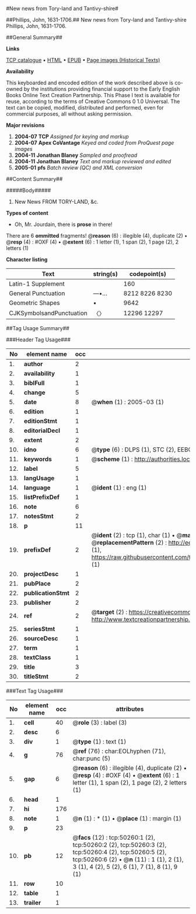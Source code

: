 #New news from Tory-land and Tantivy-shire#

##Phillips, John, 1631-1706.##
New news from Tory-land and Tantivy-shire
Phillips, John, 1631-1706.

##General Summary##

**Links**

[TCP catalogue](http://www.ota.ox.ac.uk/tcp/)  • 
[HTML](http://tei.it.ox.ac.uk/tcp/Texts-HTML/free/A54/A54771.html)  • 
[EPUB](http://tei.it.ox.ac.uk/tcp/Texts-EPUB/free/A54/A54771.epub) • 
[Page images (Historical Texts)](https://data.historicaltexts.jisc.ac.uk/view?pubId=eebo-11876278e&pageId=eebo-11876278e-50260-1)

**Availability**

This keyboarded and encoded edition of the
	       work described above is co-owned by the institutions
	       providing financial support to the Early English Books
	       Online Text Creation Partnership. This Phase I text is
	       available for reuse, according to the terms of Creative
	       Commons 0 1.0 Universal. The text can be copied,
	       modified, distributed and performed, even for
	       commercial purposes, all without asking permission.

**Major revisions**

1. __2004-07__ __TCP__ *Assigned for keying and markup*
1. __2004-07__ __Apex CoVantage__ *Keyed and coded from ProQuest page images*
1. __2004-11__ __Jonathan Blaney__ *Sampled and proofread*
1. __2004-11__ __Jonathan Blaney__ *Text and markup reviewed and edited*
1. __2005-01__ __pfs__ *Batch review (QC) and XML conversion*

##Content Summary##

#####Body#####

1. New News FROM TORY-LAND, &c.

**Types of content**

  * Oh, Mr. Jourdain, there is **prose** in there!

There are 6 **ommitted** fragments! 
 @__reason__ (6) : illegible (4), duplicate (2)  •  @__resp__ (4) : #OXF (4)  •  @__extent__ (6) : 1 letter (1), 1 span (2), 1 page (2), 2 letters (1)

**Character listing**


|Text|string(s)|codepoint(s)|
|---|---|---|
|Latin-1 Supplement| |160|
|General Punctuation|—•…|8212 8226 8230|
|Geometric Shapes|▪|9642|
|CJKSymbolsandPunctuation|〈〉|12296 12297|

##Tag Usage Summary##

###Header Tag Usage###

|No|element name|occ|attributes|
|---|---|---|---|
|1.|__author__|2||
|2.|__availability__|1||
|3.|__biblFull__|1||
|4.|__change__|5||
|5.|__date__|8| @__when__ (1) : 2005-03 (1)|
|6.|__edition__|1||
|7.|__editionStmt__|1||
|8.|__editorialDecl__|1||
|9.|__extent__|2||
|10.|__idno__|6| @__type__ (6) : DLPS (1), STC (2), EEBO-CITATION (1), OCLC (1), VID (1)|
|11.|__keywords__|1| @__scheme__ (1) : http://authorities.loc.gov/ (1)|
|12.|__label__|5||
|13.|__langUsage__|1||
|14.|__language__|1| @__ident__ (1) : eng (1)|
|15.|__listPrefixDef__|1||
|16.|__note__|6||
|17.|__notesStmt__|2||
|18.|__p__|11||
|19.|__prefixDef__|2| @__ident__ (2) : tcp (1), char (1)  •  @__matchPattern__ (2) : ([0-9\-]+):([0-9IVX]+) (1), (.+) (1)  •  @__replacementPattern__ (2) : http://eebo.chadwyck.com/downloadtiff?vid=$1&page=$2 (1), https://raw.githubusercontent.com/textcreationpartnership/Texts/master/tcpchars.xml#$1 (1)|
|20.|__projectDesc__|1||
|21.|__pubPlace__|2||
|22.|__publicationStmt__|2||
|23.|__publisher__|2||
|24.|__ref__|2| @__target__ (2) : https://creativecommons.org/publicdomain/zero/1.0/ (1), http://www.textcreationpartnership.org/docs/. (1)|
|25.|__seriesStmt__|1||
|26.|__sourceDesc__|1||
|27.|__term__|1||
|28.|__textClass__|1||
|29.|__title__|3||
|30.|__titleStmt__|2||


###Text Tag Usage###

|No|element name|occ|attributes|
|---|---|---|---|
|1.|__cell__|40| @__role__ (3) : label (3)|
|2.|__desc__|6||
|3.|__div__|1| @__type__ (1) : text (1)|
|4.|__g__|76| @__ref__ (76) : char:EOLhyphen (71), char:punc (5)|
|5.|__gap__|6| @__reason__ (6) : illegible (4), duplicate (2)  •  @__resp__ (4) : #OXF (4)  •  @__extent__ (6) : 1 letter (1), 1 span (2), 1 page (2), 2 letters (1)|
|6.|__head__|1||
|7.|__hi__|176||
|8.|__note__|1| @__n__ (1) : * (1)  •  @__place__ (1) : margin (1)|
|9.|__p__|23||
|10.|__pb__|12| @__facs__ (12) : tcp:50260:1 (2), tcp:50260:2 (2), tcp:50260:3 (2), tcp:50260:4 (2), tcp:50260:5 (2), tcp:50260:6 (2)  •  @__n__ (11) : 1 (1), 2 (1), 3 (1), 4 (2), 5 (2), 6 (1), 7 (1), 8 (1), 9 (1)|
|11.|__row__|10||
|12.|__table__|1||
|13.|__trailer__|1||
